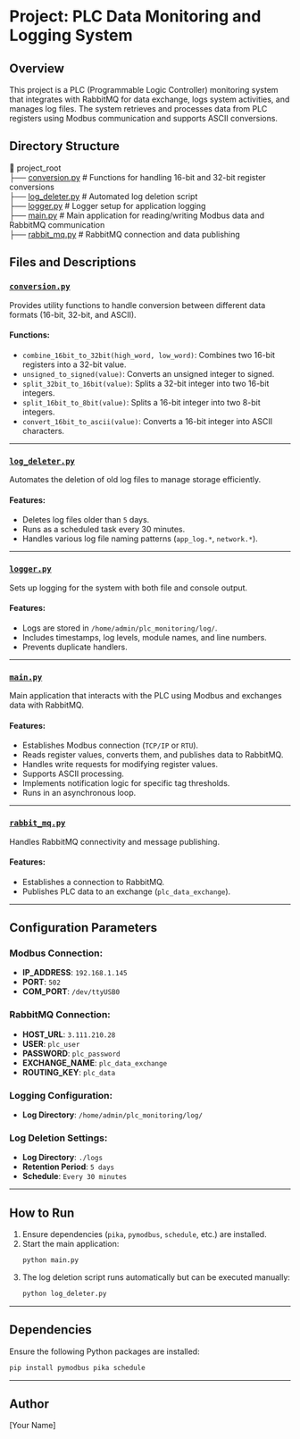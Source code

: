 # Project: PLC Data Monitoring and Logging System

## Overview
This project is a PLC (Programmable Logic Controller) monitoring system that integrates with RabbitMQ for data exchange, logs system activities, and manages log files. The system retrieves and processes data from PLC registers using Modbus communication and supports ASCII conversions.

## Directory Structure

📁 project_root  
├── [conversion.py](conversion.py)      # Functions for handling 16-bit and 32-bit register conversions  
├── [log_deleter.py](log_deleter.py)     # Automated log deletion script  
├── [logger.py](logger.py)          # Logger setup for application logging  
├── [main.py](main.py)            # Main application for reading/writing Modbus data and RabbitMQ communication  
├── [rabbit_mq.py](rabbit_mq.py)       # RabbitMQ connection and data publishing  

## Files and Descriptions

### [`conversion.py`](conversion.py)
Provides utility functions to handle conversion between different data formats (16-bit, 32-bit, and ASCII).

#### Functions:
- `combine_16bit_to_32bit(high_word, low_word)`: Combines two 16-bit registers into a 32-bit value.
- `unsigned_to_signed(value)`: Converts an unsigned integer to signed.
- `split_32bit_to_16bit(value)`: Splits a 32-bit integer into two 16-bit integers.
- `split_16bit_to_8bit(value)`: Splits a 16-bit integer into two 8-bit integers.
- `convert_16bit_to_ascii(value)`: Converts a 16-bit integer into ASCII characters.

---

### [`log_deleter.py`](log_deleter.py)
Automates the deletion of old log files to manage storage efficiently.

#### Features:
- Deletes log files older than `5` days.
- Runs as a scheduled task every 30 minutes.
- Handles various log file naming patterns (`app_log.*`, `network.*`).

---

### [`logger.py`](logger.py)
Sets up logging for the system with both file and console output.

#### Features:
- Logs are stored in `/home/admin/plc_monitoring/log/`.
- Includes timestamps, log levels, module names, and line numbers.
- Prevents duplicate handlers.

---

### [`main.py`](main.py)
Main application that interacts with the PLC using Modbus and exchanges data with RabbitMQ.

#### Features:
- Establishes Modbus connection (`TCP/IP` or `RTU`).
- Reads register values, converts them, and publishes data to RabbitMQ.
- Handles write requests for modifying register values.
- Supports ASCII processing.
- Implements notification logic for specific tag thresholds.
- Runs in an asynchronous loop.

---

### [`rabbit_mq.py`](rabbit_mq.py)
Handles RabbitMQ connectivity and message publishing.

#### Features:
- Establishes a connection to RabbitMQ.
- Publishes PLC data to an exchange (`plc_data_exchange`).

---

## Configuration Parameters
### Modbus Connection:
- **IP_ADDRESS**: `192.168.1.145`
- **PORT**: `502`
- **COM_PORT**: `/dev/ttyUSB0`

### RabbitMQ Connection:
- **HOST_URL**: `3.111.210.28`
- **USER**: `plc_user`
- **PASSWORD**: `plc_password`
- **EXCHANGE_NAME**: `plc_data_exchange`
- **ROUTING_KEY**: `plc_data`

### Logging Configuration:
- **Log Directory**: `/home/admin/plc_monitoring/log/`

### Log Deletion Settings:
- **Log Directory**: `./logs`
- **Retention Period**: `5 days`
- **Schedule**: `Every 30 minutes`

---

## How to Run
1. Ensure dependencies (`pika`, `pymodbus`, `schedule`, etc.) are installed.
2. Start the main application:
   ```bash
   python main.py
   ```
3. The log deletion script runs automatically but can be executed manually:
   ```bash
   python log_deleter.py
   ```

---

## Dependencies
Ensure the following Python packages are installed:
```bash
pip install pymodbus pika schedule
```

---

## Author
[Your Name]
